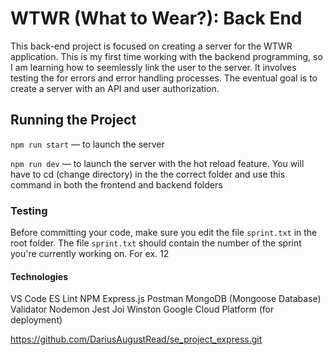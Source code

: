 # WTWR (What to Wear?): Back End

This back-end project is focused on creating a server for the WTWR application. This is my first time working with the backend programming, so I am learning how to seemlessly link the user to the server. It involves testing the for errors and error handling processes. The eventual goal is to create a server with an API and user authorization.

## Running the Project

`npm run start` — to launch the server

`npm run dev` — to launch the server with the hot reload feature. You will have to cd (change directory) in the the correct folder and use this command in both the frontend and backend folders

### Testing

Before committing your code, make sure you edit the file `sprint.txt` in the root folder. The file `sprint.txt` should contain the number of the sprint you're currently working on. For ex. 12

#### Technologies

VS Code
ES Lint
NPM
Express.js
Postman
MongoDB (Mongoose Database)
Validator
Nodemon
Jest
Joi
Winston
Google Cloud Platform (for deployment)

https://github.com/DariusAugustRead/se_project_express.git
